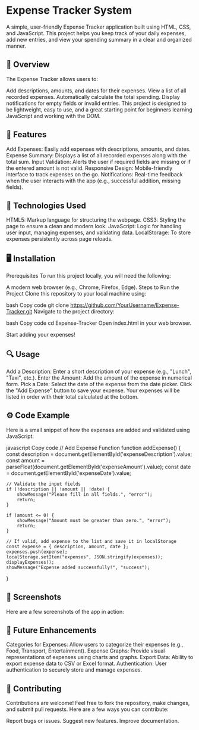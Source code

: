 # Expense Tracker System

A simple, user-friendly Expense Tracker application built using HTML, CSS, and JavaScript. This project helps you keep track of your daily expenses, add new entries, and view your spending summary in a clear and organized manner.

## 📝 Overview
The Expense Tracker allows users to:

Add descriptions, amounts, and dates for their expenses.
View a list of all recorded expenses.
Automatically calculate the total spending.
Display notifications for empty fields or invalid entries.
This project is designed to be lightweight, easy to use, and a great starting point for beginners learning JavaScript and working with the DOM.

## 🚀 Features
Add Expenses: Easily add expenses with descriptions, amounts, and dates.
Expense Summary: Displays a list of all recorded expenses along with the total sum.
Input Validation: Alerts the user if required fields are missing or if the entered amount is not valid.
Responsive Design: Mobile-friendly interface to track expenses on the go.
Notifications: Real-time feedback when the user interacts with the app (e.g., successful addition, missing fields).

## 🔧 Technologies Used
HTML5: Markup language for structuring the webpage.
CSS3: Styling the page to ensure a clean and modern look.
JavaScript: Logic for handling user input, managing expenses, and validating data.
LocalStorage: To store expenses persistently across page reloads.

## 🖥️ Installation
Prerequisites
To run this project locally, you will need the following:

A modern web browser (e.g., Chrome, Firefox, Edge).
Steps to Run the Project
Clone this repository to your local machine using:

bash
Copy code
git clone https://github.com/YourUsername/Expense-Tracker.git
Navigate to the project directory:

bash
Copy code
cd Expense-Tracker
Open index.html in your web browser.

Start adding your expenses!

## 🔍 Usage
Add a Description: Enter a short description of your expense (e.g., "Lunch", "Taxi", etc.).
Enter the Amount: Add the amount of the expense in numerical form.
Pick a Date: Select the date of the expense from the date picker.
Click the "Add Expense" button to save your expense.
Your expenses will be listed in order with their total calculated at the bottom.

## ⚙️ Code Example
Here is a small snippet of how the expenses are added and validated using JavaScript:

javascript
Copy code
// Add Expense Function
function addExpense() {
    const description = document.getElementById('expenseDescription').value;
    const amount = parseFloat(document.getElementById('expenseAmount').value);
    const date = document.getElementById('expenseDate').value;

    // Validate the input fields
    if (!description || !amount || !date) {
        showMessage("Please fill in all fields.", "error");
        return;
    }

    if (amount <= 0) {
        showMessage("Amount must be greater than zero.", "error");
        return;
    }

    // If valid, add expense to the list and save it in localStorage
    const expense = { description, amount, date };
    expenses.push(expense);
    localStorage.setItem("expenses", JSON.stringify(expenses));
    displayExpenses();
    showMessage("Expense added successfully!", "success");
}
## 📸 Screenshots
Here are a few screenshots of the app in action:


## 🎯 Future Enhancements
Categories for Expenses: Allow users to categorize their expenses (e.g., Food, Transport, Entertainment).
Expense Graphs: Provide visual representations of expenses using charts and graphs.
Export Data: Ability to export expense data to CSV or Excel format.
Authentication: User authentication to securely store and manage expenses.
## 💬 Contributing
Contributions are welcome! Feel free to fork the repository, make changes, and submit pull requests. Here are a few ways you can contribute:

Report bugs or issues.
Suggest new features.
Improve documentation.
